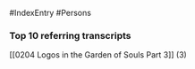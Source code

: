 #IndexEntry #Persons

### Top 10 referring transcripts
[[0204 Logos in the Garden of Souls Part 3]] (3)

